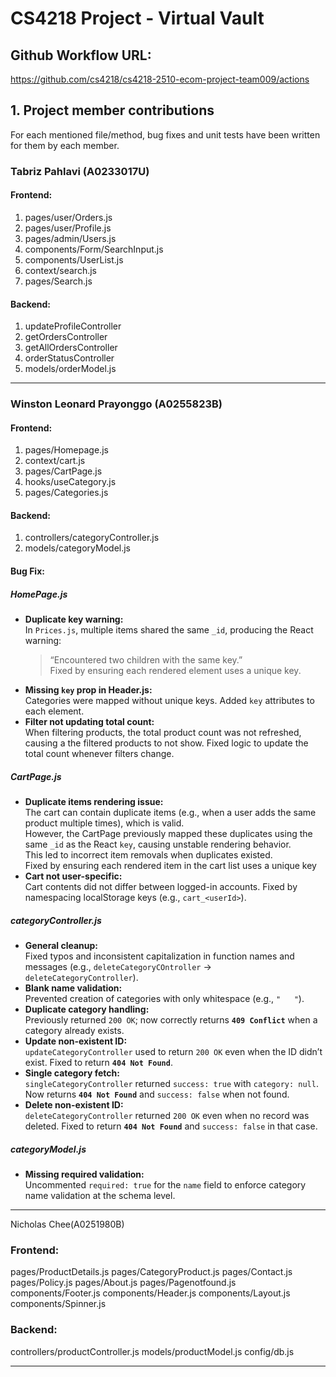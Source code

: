 # CS4218 Project - Virtual Vault

## Github Workflow URL:

https://github.com/cs4218/cs4218-2510-ecom-project-team009/actions

## 1. Project member contributions

For each mentioned file/method, bug fixes and unit tests have been written for them by each member.

### Tabriz Pahlavi (A0233017U)

#### Frontend:

1. pages/user/Orders.js
2. pages/user/Profile.js
3. pages/admin/Users.js
4. components/Form/SearchInput.js
5. components/UserList.js
6. context/search.js
7. pages/Search.js

#### Backend:

1.  updateProfileController
2.  getOrdersController
3.  getAllOrdersController
4.  orderStatusController
5.  models/orderModel.js

---

### Winston Leonard Prayonggo (A0255823B)

#### Frontend:

1. pages/Homepage.js
2. context/cart.js
3. pages/CartPage.js
4. hooks/useCategory.js
5. pages/Categories.js

#### Backend:

1. controllers/categoryController.js
2. models/categoryModel.js

#### Bug Fix:

##### **HomePage.js**

- **Duplicate key warning:**  
  In `Prices.js`, multiple items shared the same `_id`, producing the React warning:
  > “Encountered two children with the same key.”  
  > Fixed by ensuring each rendered element uses a unique key.
- **Missing `key` prop in Header.js:**  
  Categories were mapped without unique keys. Added `key` attributes to each element.
- **Filter not updating total count:**  
  When filtering products, the total product count was not refreshed, causing a the filtered products to not show. Fixed logic to update the total count whenever filters change.

##### **CartPage.js**

- **Duplicate items rendering issue:**  
  The cart can contain duplicate items (e.g., when a user adds the same product multiple times), which is valid.  
  However, the CartPage previously mapped these duplicates using the same `_id` as the React `key`, causing unstable rendering behavior.  
  This led to incorrect item removals when duplicates existed.  
  Fixed by ensuring each rendered item in the cart list uses a unique key
- **Cart not user-specific:**  
  Cart contents did not differ between logged-in accounts. Fixed by namespacing localStorage keys (e.g., `cart_<userId>`).

##### **categoryController.js**

- **General cleanup:**  
  Fixed typos and inconsistent capitalization in function names and messages (e.g., `deleteCategoryCOntroller` → `deleteCategoryController`).
- **Blank name validation:**  
  Prevented creation of categories with only whitespace (e.g., `"   "`).
- **Duplicate category handling:**  
  Previously returned `200 OK`; now correctly returns **`409 Conflict`** when a category already exists.
- **Update non-existent ID:**  
  `updateCategoryController` used to return `200 OK` even when the ID didn’t exist. Fixed to return **`404 Not Found`**.
- **Single category fetch:**  
  `singleCategoryController` returned `success: true` with `category: null`. Now returns **`404 Not Found`** and `success: false` when not found.
- **Delete non-existent ID:**  
  `deleteCategoryController` returned `200 OK` even when no record was deleted. Fixed to return **`404 Not Found`** and `success: false` in that case.

##### **categoryModel.js**

- **Missing required validation:**  
  Uncommented `required: true` for the `name` field to enforce category name validation at the schema level.

---

Nicholas Chee(A0251980B)

### Frontend:

pages/ProductDetails.js
pages/CategoryProduct.js
pages/Contact.js
pages/Policy.js
pages/About.js
pages/Pagenotfound.js
components/Footer.js
components/Header.js
components/Layout.js
components/Spinner.js

### Backend:

controllers/productController.js
models/productModel.js
config/db.js

---
